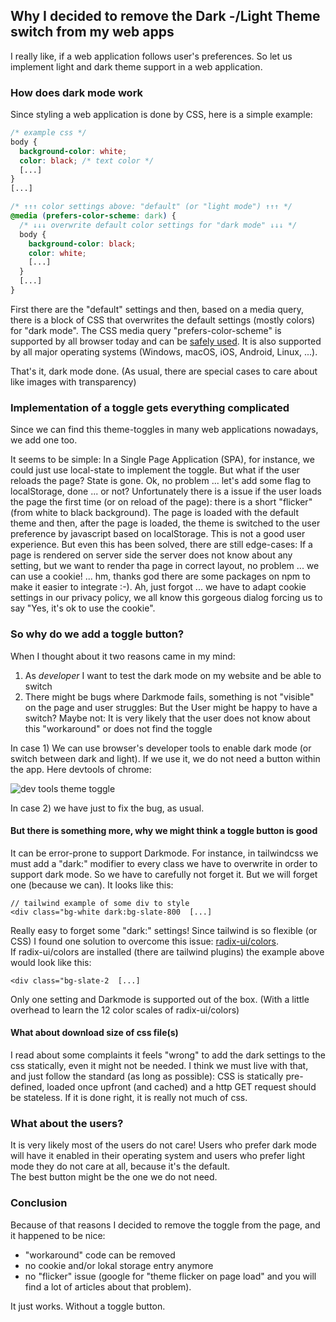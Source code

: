 ## Why I decided to remove the Dark -/Light Theme switch from my web apps

I really like, if a web application follows user's preferences.
So let us implement light and dark theme support in a web application.

### How does dark mode work

Since styling a web application is done by CSS, here is a simple example:

```css
/* example css */
body {
  background-color: white;
  color: black; /* text color */
  [...]
}
[...]

/* ↑↑↑ color settings above: "default" (or "light mode") ↑↑↑ */
@media (prefers-color-scheme: dark) {
  /* ↓↓↓ overwrite default color settings for "dark mode" ↓↓↓ */
  body {
    background-color: black;
    color: white;
    [...]
  }
  [...]
}
```

First there are the "default" settings and then, based on a media query, there is a block of CSS that overwrites the default settings (mostly colors) for "dark mode".
The CSS media query "prefers-color-scheme" is supported by all browser today and can be [safely used](https://caniuse.com/?search=prefers-color-scheme). It is also supported by all major operating systems (Windows, macOS, iOS, Android, Linux, ...).

That's it, dark mode done. (As usual, there are special cases to care about like images with transparency)

### Implementation of a toggle gets everything complicated

Since we can find this theme-toggles in many web applications nowadays, we add one too.

It seems to be simple: In a Single Page Application (SPA), for instance, we could just use local-state to implement the toggle.
But what if the user reloads the page? State is gone. Ok, no problem ... let's add some flag to localStorage, done ... or not?
Unfortunately there is a issue if the user loads the page the first time (or on reload of the page): there is a short "flicker" (from white to black background). The page is loaded with the default theme and then, after the page is loaded, the theme is switched to the user preference by javascript based on localStorage. This is not a good user experience. But even this has been solved, there are still edge-cases: If a page is rendered on server side the server does not know about any setting, but we want to render tha page in correct layout, no problem ... we can use a cookie! ... hm, thanks god there are some packages on npm to make it easier to integrate :-). Ah, just forgot ... we have to adapt cookie settings in our privacy policy, we all know this gorgeous dialog forcing us to say "Yes, it's ok to use the cookie".

### So why do we add a toggle button?

When I thought about it two reasons came in my mind:

1. As _developer_ I want to test the dark mode on my website and be able to switch
2. There might be bugs where Darkmode fails, something is not "visible" on the page and user struggles: But the User might be happy to have a switch? Maybe not: It is very likely that the user does not know about this "workaround" or does not find the toggle

In case 1) We can use browser's developer tools to enable dark mode (or switch between dark and light). If we use it, we do not need a button within the app. Here devtools of chrome:

![dev tools theme toggle](/img/blog/devtools-darkmode.webp)

In case 2) we have just to fix the bug, as usual.

#### But there is something more, why we might think a toggle button is good

It can be error-prone to support Darkmode. For instance, in tailwindcss we must add a "dark:" modifier to every class we have to overwrite in order to support dark mode. So we have to carefully not forget it. But we will forget one (because we can). It looks like this:

```
// tailwind example of some div to style
<div class="bg-white dark:bg-slate-800  [...]

```

Really easy to forget some "dark:" settings! Since tailwind is so flexible (or CSS) I found one solution to overcome this issue:
[radix-ui/colors](https://www.radix-ui.com/colors).  
If radix-ui/colors are installed (there are tailwind plugins) the example above would look like this:

```
<div class="bg-slate-2  [...]
```

Only one setting and Darkmode is supported out of the box. (With a little overhead to learn the 12 color scales of radix-ui/colors)

#### What about download size of css file(s)

I read about some complaints it feels "wrong" to add the dark settings to the css statically, even it might not be needed.
I think we must live with that, and just follow the standard (as long as possible): CSS is statically pre-defined, loaded once upfront (and cached) and a http GET request should be stateless. If it is done right, it is really not much of css.

### What about the users?

It is very likely most of the users do not care!
Users who prefer dark mode will have it enabled in their operating system and users who prefer light mode they do not care at all, because it's the default.  
The best button might be the one we do not need.

### Conclusion

Because of that reasons I decided to remove the toggle from the page, and it happened to be nice:

- "workaround" code can be removed
- no cookie and/or lokal storage entry anymore
- no "flicker" issue (google for "theme flicker on page load" and you will find a lot of articles about that problem).

It just works. Without a toggle button.
